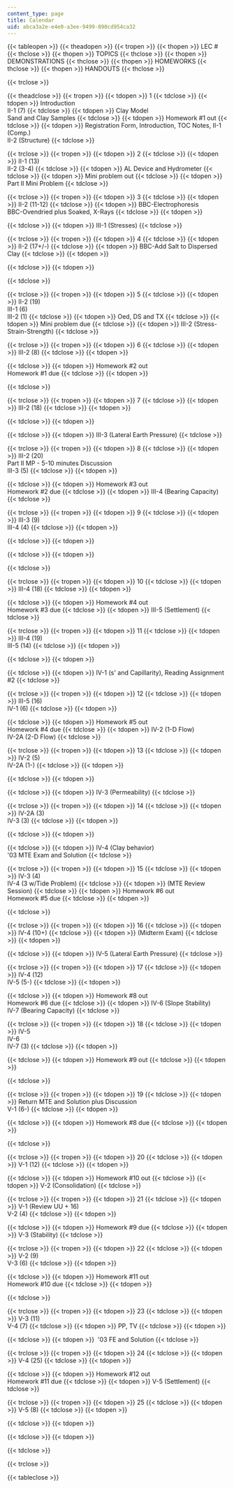```yaml
---
content_type: page
title: Calendar
uid: abca3a2e-e4e0-a3ee-9499-890cd954ca32
---
```


{{< tableopen >}}
{{< theadopen >}}
{{< tropen >}}
{{< thopen >}}
LEC #
{{< thclose >}}
{{< thopen >}}
TOPICS
{{< thclose >}}
{{< thopen >}}
DEMONSTRATIONS
{{< thclose >}}
{{< thopen >}}
HOMEWORKS
{{< thclose >}}
{{< thopen >}}
HANDOUTS
{{< thclose >}}

{{< trclose >}}

{{< theadclose >}}
{{< tropen >}}
{{< tdopen >}}
1
{{< tdclose >}}
{{< tdopen >}}
Introduction  
II-1 (7)
{{< tdclose >}}
{{< tdopen >}}
Clay Model  
Sand and Clay Samples
{{< tdclose >}}
{{< tdopen >}}
Homework #1 out
{{< tdclose >}}
{{< tdopen >}}
Registration Form, Introduction, TOC Notes, II-1 (Comp.)  
II-2 (Structure)
{{< tdclose >}}

{{< trclose >}}
{{< tropen >}}
{{< tdopen >}}
2
{{< tdclose >}}
{{< tdopen >}}
II-1 (13)  
II-2 (3-4)
{{< tdclose >}}
{{< tdopen >}}
AL Device and Hydrometer
{{< tdclose >}}
{{< tdopen >}}
Mini problem out
{{< tdclose >}}
{{< tdopen >}}
Part II Mini Problem
{{< tdclose >}}

{{< trclose >}}
{{< tropen >}}
{{< tdopen >}}
3
{{< tdclose >}}
{{< tdopen >}}
II-2 (11-12)
{{< tdclose >}}
{{< tdopen >}}
BBC-Electrophoresis  
BBC-Ovendried plus Soaked, X-Rays
{{< tdclose >}}
{{< tdopen >}}

{{< tdclose >}}
{{< tdopen >}}
III-1 (Stresses)
{{< tdclose >}}

{{< trclose >}}
{{< tropen >}}
{{< tdopen >}}
4
{{< tdclose >}}
{{< tdopen >}}
II-2 (17+/-)
{{< tdclose >}}
{{< tdopen >}}
BBC-Add Salt to Dispersed Clay
{{< tdclose >}}
{{< tdopen >}}

{{< tdclose >}}
{{< tdopen >}}

{{< tdclose >}}

{{< trclose >}}
{{< tropen >}}
{{< tdopen >}}
5
{{< tdclose >}}
{{< tdopen >}}
II-2 (19)  
III-1 (6)  
III-2 (1)
{{< tdclose >}}
{{< tdopen >}}
Oed, DS and TX
{{< tdclose >}}
{{< tdopen >}}
Mini problem due
{{< tdclose >}}
{{< tdopen >}}
III-2 (Stress-Strain-Strength)
{{< tdclose >}}

{{< trclose >}}
{{< tropen >}}
{{< tdopen >}}
6
{{< tdclose >}}
{{< tdopen >}}
III-2 (8)
{{< tdclose >}}
{{< tdopen >}}

{{< tdclose >}}
{{< tdopen >}}
Homework #2 out  
Homework #1 due
{{< tdclose >}}
{{< tdopen >}}

{{< tdclose >}}

{{< trclose >}}
{{< tropen >}}
{{< tdopen >}}
7
{{< tdclose >}}
{{< tdopen >}}
III-2 (18)
{{< tdclose >}}
{{< tdopen >}}

{{< tdclose >}}
{{< tdopen >}}

{{< tdclose >}}
{{< tdopen >}}
III-3 (Lateral Earth Pressure)
{{< tdclose >}}

{{< trclose >}}
{{< tropen >}}
{{< tdopen >}}
8
{{< tdclose >}}
{{< tdopen >}}
III-2 (20)  
Part II MP - 5-10 minutes Discussion  
III-3 (5)
{{< tdclose >}}
{{< tdopen >}}

{{< tdclose >}}
{{< tdopen >}}
Homework #3 out  
Homework #2 due
{{< tdclose >}}
{{< tdopen >}}
III-4 (Bearing Capacity)
{{< tdclose >}}

{{< trclose >}}
{{< tropen >}}
{{< tdopen >}}
9
{{< tdclose >}}
{{< tdopen >}}
III-3 (9)  
III-4 (4)
{{< tdclose >}}
{{< tdopen >}}

{{< tdclose >}}
{{< tdopen >}}

{{< tdclose >}}
{{< tdopen >}}

{{< tdclose >}}

{{< trclose >}}
{{< tropen >}}
{{< tdopen >}}
10
{{< tdclose >}}
{{< tdopen >}}
III-4 (18)
{{< tdclose >}}
{{< tdopen >}}

{{< tdclose >}}
{{< tdopen >}}
Homework #4 out  
Homework #3 due
{{< tdclose >}}
{{< tdopen >}}
III-5 (Settlement)
{{< tdclose >}}

{{< trclose >}}
{{< tropen >}}
{{< tdopen >}}
11
{{< tdclose >}}
{{< tdopen >}}
III-4 (19)  
III-5 (14)
{{< tdclose >}}
{{< tdopen >}}

{{< tdclose >}}
{{< tdopen >}}

{{< tdclose >}}
{{< tdopen >}}
IV-1 (s' and Capillarity), Reading Assignment #2
{{< tdclose >}}

{{< trclose >}}
{{< tropen >}}
{{< tdopen >}}
12
{{< tdclose >}}
{{< tdopen >}}
III-5 (16)  
IV-1 (6)
{{< tdclose >}}
{{< tdopen >}}

{{< tdclose >}}
{{< tdopen >}}
Homework #5 out  
Homework #4 due
{{< tdclose >}}
{{< tdopen >}}
IV-2 (1-D Flow)  
IV-2A (2-D Flow)
{{< tdclose >}}

{{< trclose >}}
{{< tropen >}}
{{< tdopen >}}
13
{{< tdclose >}}
{{< tdopen >}}
IV-2 (5)  
IV-2A (1-)
{{< tdclose >}}
{{< tdopen >}}

{{< tdclose >}}
{{< tdopen >}}

{{< tdclose >}}
{{< tdopen >}}
IV-3 (Permeability)
{{< tdclose >}}

{{< trclose >}}
{{< tropen >}}
{{< tdopen >}}
14
{{< tdclose >}}
{{< tdopen >}}
IV-2A (3)  
IV-3 (3)
{{< tdclose >}}
{{< tdopen >}}

{{< tdclose >}}
{{< tdopen >}}

{{< tdclose >}}
{{< tdopen >}}
IV-4 (Clay behavior)  
'03 MTE Exam and Solution
{{< tdclose >}}

{{< trclose >}}
{{< tropen >}}
{{< tdopen >}}
15
{{< tdclose >}}
{{< tdopen >}}
IV-3 (4)  
IV-4 (3 w/Tide Problem)
{{< tdclose >}}
{{< tdopen >}}
(MTE Review Session)
{{< tdclose >}}
{{< tdopen >}}
Homework #6 out  
Homework #5 due
{{< tdclose >}}
{{< tdopen >}}

{{< tdclose >}}

{{< trclose >}}
{{< tropen >}}
{{< tdopen >}}
16
{{< tdclose >}}
{{< tdopen >}}
IV-4 (10+)
{{< tdclose >}}
{{< tdopen >}}
(Midterm Exam)
{{< tdclose >}}
{{< tdopen >}}

{{< tdclose >}}
{{< tdopen >}}
IV-5 (Lateral Earth Pressure)
{{< tdclose >}}

{{< trclose >}}
{{< tropen >}}
{{< tdopen >}}
17
{{< tdclose >}}
{{< tdopen >}}
IV-4 (12)  
IV-5 (5-)
{{< tdclose >}}
{{< tdopen >}}

{{< tdclose >}}
{{< tdopen >}}
Homework #8 out  
Homework #6 due
{{< tdclose >}}
{{< tdopen >}}
IV-6 (Slope Stability)  
IV-7 (Bearing Capacity)
{{< tdclose >}}

{{< trclose >}}
{{< tropen >}}
{{< tdopen >}}
18
{{< tdclose >}}
{{< tdopen >}}
IV-5  
IV-6  
IV-7 (3)
{{< tdclose >}}
{{< tdopen >}}

{{< tdclose >}}
{{< tdopen >}}
Homework #9 out
{{< tdclose >}}
{{< tdopen >}}

{{< tdclose >}}

{{< trclose >}}
{{< tropen >}}
{{< tdopen >}}
19
{{< tdclose >}}
{{< tdopen >}}
Return MTE and Solution plus Discussion  
V-1 (6-)
{{< tdclose >}}
{{< tdopen >}}

{{< tdclose >}}
{{< tdopen >}}
Homework #8 due
{{< tdclose >}}
{{< tdopen >}}

{{< tdclose >}}

{{< trclose >}}
{{< tropen >}}
{{< tdopen >}}
20
{{< tdclose >}}
{{< tdopen >}}
V-1 (12)
{{< tdclose >}}
{{< tdopen >}}

{{< tdclose >}}
{{< tdopen >}}
Homework #10 out
{{< tdclose >}}
{{< tdopen >}}
V-2 (Consolidation)
{{< tdclose >}}

{{< trclose >}}
{{< tropen >}}
{{< tdopen >}}
21
{{< tdclose >}}
{{< tdopen >}}
V-1 (Review UU + 16)  
V-2 (4)
{{< tdclose >}}
{{< tdopen >}}

{{< tdclose >}}
{{< tdopen >}}
Homework #9 due
{{< tdclose >}}
{{< tdopen >}}
V-3 (Stability)
{{< tdclose >}}

{{< trclose >}}
{{< tropen >}}
{{< tdopen >}}
22
{{< tdclose >}}
{{< tdopen >}}
V-2 (9)  
V-3 (6)
{{< tdclose >}}
{{< tdopen >}}

{{< tdclose >}}
{{< tdopen >}}
Homework #11 out  
Homework #10 due
{{< tdclose >}}
{{< tdopen >}}

{{< tdclose >}}

{{< trclose >}}
{{< tropen >}}
{{< tdopen >}}
23
{{< tdclose >}}
{{< tdopen >}}
V-3 (11)  
V-4 (7)
{{< tdclose >}}
{{< tdopen >}}
PP, TV
{{< tdclose >}}
{{< tdopen >}}

{{< tdclose >}}
{{< tdopen >}}
 '03 FE and Solution
{{< tdclose >}}

{{< trclose >}}
{{< tropen >}}
{{< tdopen >}}
24
{{< tdclose >}}
{{< tdopen >}}
V-4 (25)
{{< tdclose >}}
{{< tdopen >}}

{{< tdclose >}}
{{< tdopen >}}
Homework #12 out  
Homework #11 due
{{< tdclose >}}
{{< tdopen >}}
V-5 (Settlement)
{{< tdclose >}}

{{< trclose >}}
{{< tropen >}}
{{< tdopen >}}
25
{{< tdclose >}}
{{< tdopen >}}
V-5 (8)
{{< tdclose >}}
{{< tdopen >}}

{{< tdclose >}}
{{< tdopen >}}

{{< tdclose >}}
{{< tdopen >}}

{{< tdclose >}}

{{< trclose >}}

{{< tableclose >}}